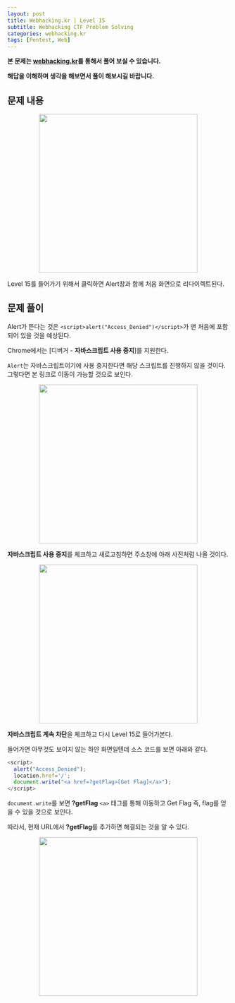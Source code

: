 ```yaml
---
layout: post
title: Webhacking.kr | Level 15
subtitle: Webhacking CTF Problem Solving
categories: webhacking.kr
tags: [Pentest, Web]
---
```


**본 문제는 [webhacking.kr](https://webhacking.kr)를 통해서 풀어 보실 수 있습니다.**

**해답을 이해하며 생각을 해보면서 풀이 해보시길 바랍니다.**

## 문제 내용

<p align="center">
<img src ="https://user-images.githubusercontent.com/78135526/196607794-bc483cee-3dc0-49e1-a253-378da339e671.jpg" width = 360> 
</p>

Level 15를 들어가기 위해서 클릭하면 Alert창과 함께 처음 화면으로 리다이렉트된다.

## 문제 풀이

Alert가 뜬다는 것은 `<script>alert("Access_Denied")</script>`가 맨 처음에 포함되어 있을 것을 예상된다.

Chrome에서는 [디버거 - **자바스크립트 사용 중지**]를 지원한다.

`Alert`는 자바스크립트이기에 사용 중지한다면 해당 스크립트를 진행하지 않을 것이다. 그렇다면 본 링크로 이동이 가능할 것으로 보인다.

<p align="center">
<img src ="https://user-images.githubusercontent.com/78135526/196608305-8c207b75-88c4-4d4c-adef-a3e8291a16be.jpg" width = 360> 
</p>

**자바스크립트 사용 중지**를 체크하고 새로고침하면 주소창에 아래 사진처럼 나올 것이다.

<p align="center">
<img src ="https://user-images.githubusercontent.com/78135526/196608437-cf527689-c917-43a4-aa28-173efc1add66.jpg" width = 360> 
</p>

**자바스크립트 계속 차단**을 체크하고 다시 Level 15로 들어가본다.

들어가면 아무것도 보이지 않는 하얀 화면일텐데 소스 코드를 보면 아래와 같다.

```javascript
<script>
  alert("Access_Denied");
  location.href='/';
  document.write("<a href=?getFlag>[Get Flag]</a>");
</script>
```

`document.write`를 보면 **?getFlag** `<a>` 태그를 통해 이동하고 Get Flag 즉, flag를 얻을 수 있을 것으로 보인다.

따라서, 현재 URL에서 **?getFlag**를 추가하면 해결되는 것을 알 수 있다.

<p align="center">
<img src ="https://user-images.githubusercontent.com/78135526/196609437-08b87f11-6d81-4340-9658-9150699b9d17.jpg" width = 360> 
</p>